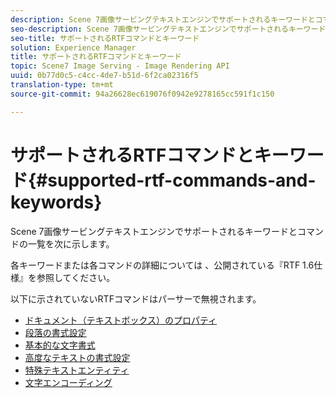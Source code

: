 ```yaml
---
description: Scene 7画像サービングテキストエンジンでサポートされるキーワードとコマンドの一覧を次に示します。
seo-description: Scene 7画像サービングテキストエンジンでサポートされるキーワードとコマンドの一覧を次に示します。
seo-title: サポートされるRTFコマンドとキーワード
solution: Experience Manager
title: サポートされるRTFコマンドとキーワード
topic: Scene7 Image Serving - Image Rendering API
uuid: 0b77d0c5-c4cc-4de7-b51d-6f2ca02316f5
translation-type: tm+mt
source-git-commit: 94a26628ec619076f0942e9278165cc591f1c150

---
```



# サポートされるRTFコマンドとキーワード{#supported-rtf-commands-and-keywords}

Scene 7画像サービングテキストエンジンでサポートされるキーワードとコマンドの一覧を次に示します。

各キーワードまたは各コマンドの詳細については [](http://msdn.microsoft.com/en-us/library/aa140277%28v=office.10%29.aspx) 、公開されている『RTF 1.6仕様』を参照してください。

以下に示されていないRTFコマンドはパーサーで無視されます。

* [ドキュメント（テキストボックス）のプロパティ](r-document-text-box-properties.md)
* [段落の書式設定](r-paragraph-formatting.md)
* [基本的な文字書式](r-basic-character-formatting.md)
* [高度なテキストの書式設定](r-advanced-text-formatting.md)
* [特殊テキストエンティティ](r-special-text-entities.md)
* [文字エンコーディング](r-is-http-character-encoding.md)

